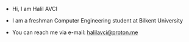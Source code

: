 - Hi, I am Halil AVCI 

- I am a freshman Computer Engineering student at Bilkent University

- You can reach me via e-mail: halilavci@proton.me
